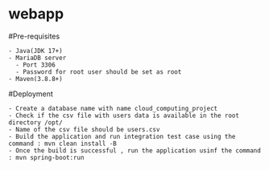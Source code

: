 # webapp

#Pre-requisites 

    - Java(JDK 17+)
    - MariaDB server
      - Port 3306
      - Password for root user should be set as root
    - Maven(3.8.8+)
  
#Deployment

    - Create a database name with name cloud_computing_project
    - Check if the csv file with users data is available in the root directory /opt/
    - Name of the csv file should be users.csv
    - Build the application and run integration test case using the command : mvn clean install -B
    - Once the build is successful , run the application usinf the command : mvn spring-boot:run